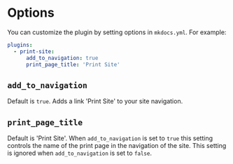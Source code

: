 # Options

You can customize the plugin by setting options in `mkdocs.yml`. For example:

```yml
plugins:
  - print-site:
      add_to_navigation: true
      print_page_title: 'Print Site'
```

## `add_to_navigation`

Default is `true`. Adds a link 'Print Site' to your site navigation.

## `print_page_title`

Default is 'Print Site'. When `add_to_navigation` is set to `true` this setting controls the name of the print page in the navigation of the site. This setting is ignored when `add_to_navigation` is set to `false`.